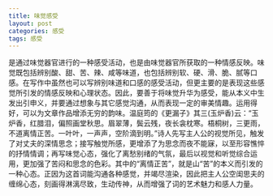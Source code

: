 ```yaml
---
title: 味觉感受
layout: post
categories: 感受
tags: 感受
---
```


是通过味觉器官进行的一种感受活动，也是由味觉器官所获取的一种情感反映。味觉既包括辨别酸、甜、苦、辣、咸等味道，也包括辨别软、硬、滑、脆、腻等口感。在写作中虽然也可以写辨别味道和口感的感受活动，但更主要的是表现这些感觉所引发的情感反映和心理状态。因此，要善于将味觉升华为感受，能从本义中生发出引申义，并要通过想象与其它感觉沟通，从而表现一定的审美情趣。运用得好，可以为文章作品增添无穷的韵味。温庭筠的《更漏子》其三(玉炉香)云：“玉炉香，红腊泪，偏照画堂秋思。眉翠薄，鬓云残，夜长衾枕寒。梧桐树，三更雨，不道离情正苦。一叶叶，一声声，空阶滴到明。”诗人先写主人公的视觉所见，触发了对丈夫的深情思念；接写触觉所感，更增添了为思念而夜不能寐，以至形容憔悴的抒情情调；再写味觉心态，强化了离愁别绪的气氛，最后以视觉和听觉综合运用，更加强了苦闷和思念的色彩。其中的“离情正苦”，就是山“苦”的本义而引发的一种心态。正因为这首词能沟通各种感觉，并竭尽渲染，因此把主人公空闺思夫的缠绵心态，刻画得淋漓尽致，生动传神，从而增强了词的艺术魅力和感人力量。 